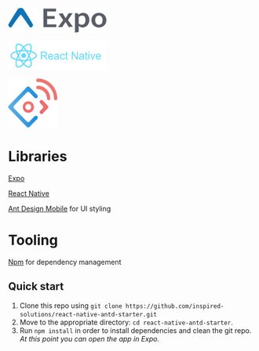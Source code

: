 <img src="https://github.com/inspired-solutions/react-native-antd-starter/blob/master/assets/expo-banner.png" height="50" width="200">

<a href="#"><img src="https://github.com/inspired-solutions/react-native-antd-starter/blob/master/assets/react-native-banner.png" height="60" width="200"></a>

<img src="https://github.com/inspired-solutions/react-native-antd-starter/blob/master/assets/ant-design-mobile-banner.png" height="100" width="100">

# Libraries
<a href="https://expo.io/">Expo</a>

<a href="https://github.com/facebook/react-native">React Native</a>

<a href="https://mobile.ant.design">Ant Design Mobile</a> for UI styling

# Tooling
  <a href="https://www.npmjs.com/">Npm</a> for dependency management

  ## Quick start

1. Clone this repo using `git clone https://github.com/inspired-solutions/react-native-antd-starter.git`
2. Move to the appropriate directory: `cd react-native-antd-starter`.<br />
3. Run `npm install` in order to install dependencies and clean the git repo.<br />
   *At this point you can open the app in Expo.*
